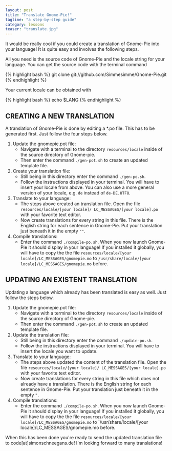 ```yaml
---
layout: post
title: "Translate Gnome-Pie!"
tagline: "a step-by-step guide"
category: lessons
teaser: "translate.jpg"
---
```


It would be really cool if you could create a translation of Gnome-Pie into your language! It is quite easy and involves the following steps.

<!--more-->

All you need is the source code of Gnome-Pie and the locale string for your language. You can get the source code with the terminal command

{% highlight bash %}
git clone git://github.com/Simmesimme/Gnome-Pie.git
{% endhighlight %}

Your current locale can be obtained with

{% highlight bash %}
echo $LANG
{% endhighlight %}

## CREATING A NEW TRANSLATION

A translation of Gnome-Pie is done by editing a *.po file. This has to be generated first. Just follow the four steps below.

<ol>
    <li> Update the gnomepie.pot file:
    <ul>
        <li>Navigate with a terminal to the directory <code>resources/locale</code> inside of the source directory of Gnome-pie.</li>
        <li>Then enter the command <code>./gen-pot.sh</code> to create an updated template file.</li>
    </ul>
    </li>
    <li> Create your translation file:
    <ul>
        <li>Still being in this directory enter the command <code>./gen-po.sh</code>.</li>
        <li>Follow the instructions displayed in your terminal. You will have to insert your locale from above. You can also use a more general version of your locale, e.g. <code>de</code> instead of <code>de-DE.UTF8</code>.</li>
    </ul>
    </li>
    <li> Translate to your language:
    <ul>
        <li>The steps above created an translation file. Open the file <code>resources/locale/[your locale]/ LC_MESSAGES/[your locale].po</code> with your favorite text editor.</li>
        <li>Now create translations for every string in this file. There is the English string for each sentence in Gnome-Pie. Put your translation just beneath it in the empty <code>""</code>.</li>
    </ul>
    </li>
    <li> Compile translations:
    <ul>
        <li>Enter the command <code>./compile-po.sh</code>. When you now launch Gnome-Pie it should display in your language! If you installed it globally, you will have to copy the the file <code>resources/locale/[your locale]/LC_MESSAGES/gnomepie.mo</code> to <code>/usr/share/locale/[your locale]/LC_MESSAGES/gnomepie.mo</code> before.</li>
    </ul>
    </li>
</ol>


## UPDATING AN EXISTENT TRANSLATION

Updating a language which already has been translated is easy as well. Just follow the steps below.

<ol>
    <li> Update the gnomepie.pot file:
    <ul>
        <li>Navigate with a terminal to the directory <code>resources/locale</code> inside of the source directory of Gnome-pie.</li>
        <li>Then enter the command <code>./gen-pot.sh</code> to create an updated template file.</li>
    </ul>
    </li>
    <li> Update the translation file:
    <ul>
        <li>Still being in this directory enter the command <code>./update-po.sh</code>.</li>
        <li>Follow the instructions displayed in your terminal. You will have to insert the locale you want to update.</li>
    </ul>
    </li>
    <li> Translate to your language:
    <ul>
        <li>The steps above updated the content of the translation file. Open the file <code>resources/locale/[your locale]/ LC_MESSAGES/[your locale].po</code> with your favorite text editor.</li>
        <li>Now create translations for every string in this file which does not already have a translation. There is the English string for each sentence in Gnome-Pie. Put your translation just beneath it in the empty <code>"</code>.</li>
    </ul>
    </li>
    <li> Compile translations:
    <ul>
        <li>Enter the command <code>./compile-po.sh</code>. When you now launch Gnome-Pie it should display in your language! If you installed it globally, you will have to copy the the file <code>resources/locale/[your locale]/LC_MESSAGES/gnomepie.mo</code> to ´/usr/share/locale/[your locale]/LC_MESSAGES/gnomepie.mo</code> before.</li>
    </ul>
    </li>
</ol>

When this has been done you're ready to send the updated translation file to code[at]simonschneegans.de! I'm looking forward to many translations!
